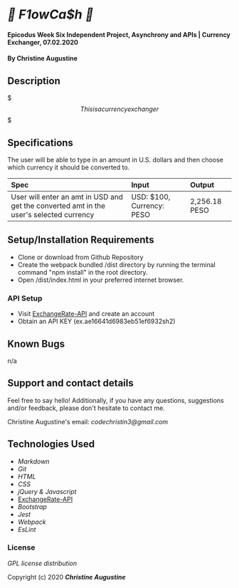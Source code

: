 # _💸 F1owCa$h 💸_

#### Epicodus Week Six Independent Project, Asynchrony and APIs | Currency Exchanger, 07.02.2020

#### By **Christine Augustine**

## Description

$$$ This is a currency exchanger $$$ 

## Specifications


The user will be able to type in an amount in U.S. dollars and then choose which currency it should be converted to. 

| Spec | Input | Output |
| :-------------     | :------------- | :------------- |
| User will enter an amt in USD and get the converted amt in the user's selected currency | USD: $100, Currency: PESO | 2,256.18 PESO


## Setup/Installation Requirements

* Clone or download from Github Repository 
* Create the webpack bundled /dist directory by running the terminal command "npm install" in the root directory.
* Open /dist/index.html in your preferred internet browser.

### API Setup

* Visit [ExchangeRate-API](https://www.exchangerate-api.com/) and create an account
* Obtain an API KEY (ex.ae16641d6983eb51ef6932sh2)

## Known Bugs

n/a

## Support and contact details

Feel free to say hello! Additionally, if you have any questions, suggestions and/or feedback, please don't hesitate to contact me.

Christine Augustine's email:
_codechristin3@gmail.com_

## Technologies Used

* _Markdown_
* _Git_
* _HTML_
* _CSS_
* _jQuery & Javascript_
* [ExchangeRate-API](https://www.exchangerate-api.com/)
* _Bootstrap_  
* _Jest_
* _Webpack_
* _EsLint_

### License

*GPL license distribution*

Copyright (c) 2020 **_Christine Augustine_**
